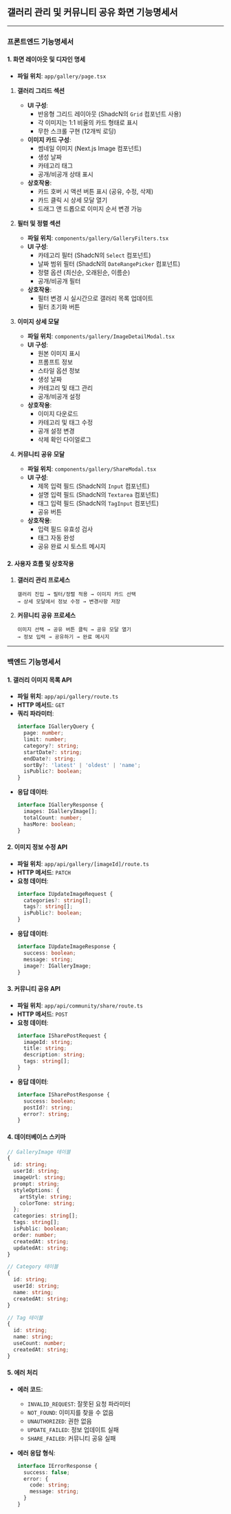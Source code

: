 ## 갤러리 관리 및 커뮤니티 공유 화면 기능명세서

---

### 프론트엔드 기능명세서

#### 1. 화면 레이아웃 및 디자인 명세

- **파일 위치**: `app/gallery/page.tsx`

1. **갤러리 그리드 섹션**
   - **UI 구성**: 
     - 반응형 그리드 레이아웃 (ShadcN의 `Grid` 컴포넌트 사용)
     - 각 이미지는 1:1 비율의 카드 형태로 표시
     - 무한 스크롤 구현 (12개씩 로딩)
   - **이미지 카드 구성**:
     - 썸네일 이미지 (Next.js Image 컴포넌트)
     - 생성 날짜
     - 카테고리 태그
     - 공개/비공개 상태 표시
   - **상호작용**:
     - 카드 호버 시 액션 버튼 표시 (공유, 수정, 삭제)
     - 카드 클릭 시 상세 모달 열기
     - 드래그 앤 드롭으로 이미지 순서 변경 가능

2. **필터 및 정렬 섹션**
   - **파일 위치**: `components/gallery/GalleryFilters.tsx`
   - **UI 구성**:
     - 카테고리 필터 (ShadcN의 `Select` 컴포넌트)
     - 날짜 범위 필터 (ShadcN의 `DateRangePicker` 컴포넌트)
     - 정렬 옵션 (최신순, 오래된순, 이름순)
     - 공개/비공개 필터
   - **상호작용**:
     - 필터 변경 시 실시간으로 갤러리 목록 업데이트
     - 필터 초기화 버튼

3. **이미지 상세 모달**
   - **파일 위치**: `components/gallery/ImageDetailModal.tsx`
   - **UI 구성**:
     - 원본 이미지 표시
     - 프롬프트 정보
     - 스타일 옵션 정보
     - 생성 날짜
     - 카테고리 및 태그 관리
     - 공개/비공개 설정
   - **상호작용**:
     - 이미지 다운로드
     - 카테고리 및 태그 수정
     - 공개 설정 변경
     - 삭제 확인 다이얼로그

4. **커뮤니티 공유 모달**
   - **파일 위치**: `components/gallery/ShareModal.tsx`
   - **UI 구성**:
     - 제목 입력 필드 (ShadcN의 `Input` 컴포넌트)
     - 설명 입력 필드 (ShadcN의 `Textarea` 컴포넌트)
     - 태그 입력 필드 (ShadcN의 `TagInput` 컴포넌트)
     - 공유 버튼
   - **상호작용**:
     - 입력 필드 유효성 검사
     - 태그 자동 완성
     - 공유 완료 시 토스트 메시지

#### 2. 사용자 흐름 및 상호작용

1. **갤러리 관리 프로세스**
   ```
   갤러리 진입 → 필터/정렬 적용 → 이미지 카드 선택 
   → 상세 모달에서 정보 수정 → 변경사항 저장
   ```

2. **커뮤니티 공유 프로세스**
   ```
   이미지 선택 → 공유 버튼 클릭 → 공유 모달 열기 
   → 정보 입력 → 공유하기 → 완료 메시지
   ```

---

### 백엔드 기능명세서

#### 1. 갤러리 이미지 목록 API

- **파일 위치**: `app/api/gallery/route.ts`
- **HTTP 메서드**: `GET`
- **쿼리 파라미터**:
  ```typescript
  interface IGalleryQuery {
    page: number;
    limit: number;
    category?: string;
    startDate?: string;
    endDate?: string;
    sortBy?: 'latest' | 'oldest' | 'name';
    isPublic?: boolean;
  }
  ```
- **응답 데이터**:
  ```typescript
  interface IGalleryResponse {
    images: IGalleryImage[];
    totalCount: number;
    hasMore: boolean;
  }
  ```

#### 2. 이미지 정보 수정 API

- **파일 위치**: `app/api/gallery/[imageId]/route.ts`
- **HTTP 메서드**: `PATCH`
- **요청 데이터**:
  ```typescript
  interface IUpdateImageRequest {
    categories?: string[];
    tags?: string[];
    isPublic?: boolean;
  }
  ```
- **응답 데이터**:
  ```typescript
  interface IUpdateImageResponse {
    success: boolean;
    message: string;
    image?: IGalleryImage;
  }
  ```

#### 3. 커뮤니티 공유 API

- **파일 위치**: `app/api/community/share/route.ts`
- **HTTP 메서드**: `POST`
- **요청 데이터**:
  ```typescript
  interface ISharePostRequest {
    imageId: string;
    title: string;
    description: string;
    tags: string[];
  }
  ```
- **응답 데이터**:
  ```typescript
  interface ISharePostResponse {
    success: boolean;
    postId?: string;
    error?: string;
  }
  ```

#### 4. 데이터베이스 스키마

```typescript
// GalleryImage 테이블
{
  id: string;
  userId: string;
  imageUrl: string;
  prompt: string;
  styleOptions: {
    artStyle: string;
    colorTone: string;
  };
  categories: string[];
  tags: string[];
  isPublic: boolean;
  order: number;
  createdAt: string;
  updatedAt: string;
}

// Category 테이블
{
  id: string;
  userId: string;
  name: string;
  createdAt: string;
}

// Tag 테이블
{
  id: string;
  name: string;
  useCount: number;
  createdAt: string;
}
```

#### 5. 에러 처리

- **에러 코드**:
  - `INVALID_REQUEST`: 잘못된 요청 파라미터
  - `NOT_FOUND`: 이미지를 찾을 수 없음
  - `UNAUTHORIZED`: 권한 없음
  - `UPDATE_FAILED`: 정보 업데이트 실패
  - `SHARE_FAILED`: 커뮤니티 공유 실패

- **에러 응답 형식**:
  ```typescript
  interface IErrorResponse {
    success: false;
    error: {
      code: string;
      message: string;
    }
  }
  ``` 